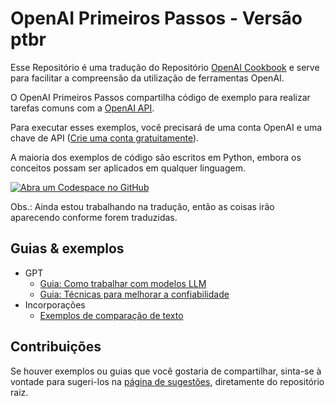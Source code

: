 # OpenAI Primeiros Passos - Versão ptbr

Esse Repositório é uma tradução do Repositório [OpenAI Cookbook](https://github.com/openai/openai-cookbook/blob/main/README.md) e serve para facilitar a compreensão da utilização de ferramentas OpenAI.

O OpenAI Primeiros Passos compartilha código de exemplo para realizar tarefas comuns com a [OpenAI API].

Para executar esses exemplos, você precisará de uma conta OpenAI e uma chave de API ([Crie uma conta gratuitamente][api signup]).

A maioria dos exemplos de código são escritos em Python, embora os conceitos possam ser aplicados em qualquer linguagem.

[![Abra um Codespace no GitHub](https://github.com/codespaces/badge.svg)](https://github.com/codespaces/new?hide_repo_select=true&ref=main&repo=468576060&machine=basicLinux32gb&location=EastUs)

Obs.: Ainda estou trabalhando na tradução, então as coisas irão aparecendo conforme forem traduzidas.

## Guias & exemplos

- GPT
  - [Guia: Como trabalhar com modelos LLM](como_trabalhar_com_modelos_llm.md)
  - [Guia: Técnicas para melhorar a confiabilidade](tecnicas_para_melhorar_a_confiabilidade.md)
- Incorporações
  - [Exemplos de comparação de texto](exemplos_de_comparacao_de_texto.md)


<!---
## Recently added/updated 🆕 ✨
- [How to fine-tune chat models](https://github.com/openai/openai-cookbook/blob/main/examples/How_to_finetune_chat_models.ipynb) [Aug 22, 2023]
- [How to evaluate abstractive summarization](examples/evaluation/How_to_eval_abstractive_summarization.ipynb) [Aug 16, 2023]
- [Whisper prompting guide](examples/Whisper_prompting_guide.ipynb) [June 27, 2023]
- [Question answering using a search API and re-ranking](https://github.com/openai/openai-cookbook/blob/main/examples/Question_answering_using_a_search_API.ipynb) [June 16, 2023]
- [How to call functions with Chat models](https://github.com/openai/openai-cookbook/blob/main/examples/How_to_call_functions_with_chat_models.ipynb) [June 13, 2023]

## Guides & examples

- API usage
  - [How to handle rate limits](examples/How_to_handle_rate_limits.ipynb)
    - [Example parallel processing script that avoids hitting rate limits](examples/api_request_parallel_processor.py)
  - [How to count tokens with tiktoken](examples/How_to_count_tokens_with_tiktoken.ipynb)
- GPT
  - [How to format inputs to ChatGPT models](examples/How_to_format_inputs_to_ChatGPT_models.ipynb)
  - [How to stream completions](examples/How_to_stream_completions.ipynb)
  - [How to use a multi-step prompt to write unit tests](examples/Unit_test_writing_using_a_multi-step_prompt.ipynb)
- Embeddings
  - [How to get embeddings](examples/Get_embeddings.ipynb)
  - [Question answering using embeddings](examples/Question_answering_using_embeddings.ipynb)
  - [Using vector databases for embeddings search](examples/vector_databases)
  - [Semantic search using embeddings](examples/Semantic_text_search_using_embeddings.ipynb)
  - [Recommendations using embeddings](examples/Recommendation_using_embeddings.ipynb)
  - [Clustering embeddings](examples/Clustering.ipynb)
  - [Visualizing embeddings in 2D](examples/Visualizing_embeddings_in_2D.ipynb) or [3D](examples/Visualizing_embeddings_in_3D.ipynb)
  - [Embedding long texts](examples/Embedding_long_inputs.ipynb)
  - [Embeddings playground (streamlit app)](apps/embeddings-playground/README.md)
  - [Search reranking with cross-encoders](examples/Search_reranking_with_cross-encoders.ipynb)
- Apps
  - [File Q&A](apps/file-q-and-a/)
  - [Web Crawl Q&A](apps/web-crawl-q-and-a)
  - [Powering your products with ChatGPT and your own data](apps/chatbot-kickstarter/powering_your_products_with_chatgpt_and_your_data.ipynb)
- Fine-tuning GPT-3
  - [Guide: best practices for fine-tuning GPT-3 to classify text](https://docs.google.com/document/d/1rqj7dkuvl7Byd5KQPUJRxc19BJt8wo0yHNwK84KfU3Q/edit)
  - [Fine-tuned classification](examples/Fine-tuned_classification.ipynb)
- DALL-E
  - [How to generate and edit images with DALL·E](examples/dalle/Image_generations_edits_and_variations_with_DALL-E.ipynb)
  - [How to create dynamic masks with DALL·E and Segment Anything](examples/dalle/How_to_create_dynamic_masks_with_DALL-E_and_Segment_Anything.ipynb)
- Whisper
  - [Whisper prompting guide](examples/Whisper_prompting_guide.ipynb)
- Azure OpenAI (alternative API from Microsoft Azure)
  - [How to use ChatGPT with Azure OpenAI](examples/azure/chat.ipynb)
  - [How to get completions from Azure OpenAI](examples/azure/completions.ipynb)
  - [How to get embeddings from Azure OpenAI](examples/azure/embeddings.ipynb)
  - [How to generate images with DALL·E fom Azure OpenAI](examples/azure/DALL-E.ipynb)

## Related OpenAI resources

Beyond the code examples here, you can learn about the [OpenAI API] from the following resources:

- Experiment with [ChatGPT]
- Try the API in the [OpenAI Playground]
- Read about the API in the [OpenAI Documentation]
- Get help in the [OpenAI Help Center]
- Discuss the API in the [OpenAI Community Forum] or [OpenAI Discord channel]
- See example prompts in the [OpenAI Examples]
- Stay updated with the [OpenAI Blog]

## Related resources from around the web

People are writing great tools and papers for improving outputs from GPT. Here are some cool ones we've seen:

### Prompting libraries & tools

- [Guidance](https://github.com/microsoft/guidance): A handy looking Python library from Microsoft that uses Handlebars templating to interleave generation, prompting, and logical control.
- [LangChain](https://github.com/hwchase17/langchain): A popular Python/JavaScript library for chaining sequences of language model prompts.
- [FLAML (A Fast Library for Automated Machine Learning & Tuning)](https://microsoft.github.io/FLAML/docs/Getting-Started/): A Python library for automating selection of models, hyperparameters, and other tunable choices.
- [Chainlit](https://docs.chainlit.io/overview): A Python library for making chatbot interfaces.
- [Guardrails.ai](https://shreyar.github.io/guardrails/): A Python library for validating outputs and retrying failures. Still in alpha, so expect sharp edges and bugs.
- [Semantic Kernel](https://github.com/microsoft/semantic-kernel): A Python/C#/Java library from Microsoft that supports prompt templating, function chaining, vectorized memory, and intelligent planning.
- [Prompttools](https://github.com/hegelai/prompttools): Open-source Python tools for testing and evaluating models, vector DBs, and prompts.
- [Outlines](https://github.com/normal-computing/outlines): A Python library that provides a domain-specific language to simplify prompting and constrain generation.
- [Promptify](https://github.com/promptslab/Promptify): A small Python library for using language models to perform NLP tasks.
- [Scale Spellbook](https://scale.com/spellbook): A paid product for building, comparing, and shipping language model apps.
- [PromptPerfect](https://promptperfect.jina.ai/prompts): A paid product for testing and improving prompts.
- [Weights & Biases](https://wandb.ai/site/solutions/llmops): A paid product for tracking model training and prompt engineering experiments.
- [OpenAI Evals](https://github.com/openai/evals): An open-source library for evaluating task performance of language models and prompts.
- [LlamaIndex](https://github.com/jerryjliu/llama_index): A Python library for augmenting LLM apps with data.
- [Arthur Shield](https://www.arthur.ai/get-started): A paid product for detecting toxicity, hallucination, prompt injection, etc.
- [LMQL](https://lmql.ai): A programming language for LLM interaction with support for typed prompting, control flow, constraints, and tools.

### Prompting guides

- [Brex's Prompt Engineering Guide](https://github.com/brexhq/prompt-engineering): Brex's introduction to language models and prompt engineering.
- [promptingguide.ai](https://www.promptingguide.ai/): A prompt engineering guide that demonstrates many techniques.
- [OpenAI Cookbook: Techniques to improve reliability](https://github.com/openai/openai-cookbook/blob/main/techniques_to_improve_reliability.md): A slightly dated (Sep 2022) review of techniques for prompting language models.
- [Lil'Log Prompt Engineering](https://lilianweng.github.io/posts/2023-03-15-prompt-engineering/): An OpenAI researcher's review of the prompt engineering literature (as of March 2023).
- [learnprompting.org](https://learnprompting.org/): An introductory course to prompt engineering.

### Video courses

- [Andrew Ng's DeepLearning.AI](https://www.deeplearning.ai/short-courses/chatgpt-prompt-engineering-for-developers/): A short course on prompt engineering for developers.
- [Andrej Karpathy's Let's build GPT](https://www.youtube.com/watch?v=kCc8FmEb1nY): A detailed dive into the machine learning underlying GPT.
- [Prompt Engineering by DAIR.AI](https://www.youtube.com/watch?v=dOxUroR57xs): A one-hour video on various prompt engineering techniques.

### Papers on advanced prompting to improve reasoning

- [Chain-of-Thought Prompting Elicits Reasoning in Large Language Models (2022)](https://arxiv.org/abs/2201.11903): Using few-shot prompts to ask models to think step by step improves their reasoning. PaLM's score on math word problems (GSM8K) rises from 18% to 57%.
- [Self-Consistency Improves Chain of Thought Reasoning in Language Models (2022)](https://arxiv.org/abs/2203.11171): Taking votes from multiple outputs improves accuracy even more. Voting across 40 outputs raises PaLM's score on math word problems further, from 57% to 74%, and `code-davinci-002`'s from 60% to 78%.
- [Tree of Thoughts: Deliberate Problem Solving with Large Language Models (2023)](https://arxiv.org/abs/2305.10601): Searching over trees of step by step reasoning helps even more than voting over chains of thought. It lifts `GPT-4`'s scores on creative writing and crosswords.
- [Language Models are Zero-Shot Reasoners (2022)](https://arxiv.org/abs/2205.11916): Telling instruction-following models to think step by step improves their reasoning. It lifts `text-davinci-002`'s score on math word problems (GSM8K) from 13% to 41%.
- [Large Language Models Are Human-Level Prompt Engineers (2023)](https://arxiv.org/abs/2211.01910): Automated searching over possible prompts found a prompt that lifts scores on math word problems (GSM8K) to 43%, 2 percentage points above the human-written prompt in Language Models are Zero-Shot Reasoners.
- [Reprompting: Automated Chain-of-Thought Prompt Inference Through Gibbs Sampling (2023)](https://arxiv.org/abs/2305.09993): Automated searching over possible chain-of-thought prompts improved ChatGPT's scores on a few benchmarks by 0–20 percentage points.
- [Faithful Reasoning Using Large Language Models (2022)](https://arxiv.org/abs/2208.14271): Reasoning can be improved by a system that combines: chains of thought generated by alternative selection and inference prompts, a halter model that chooses when to halt selection-inference loops, a value function to search over multiple reasoning paths, and sentence labels that help avoid hallucination.
- [STaR: Bootstrapping Reasoning With Reasoning (2022)](https://arxiv.org/abs/2203.14465): Chain of thought reasoning can be baked into models via fine-tuning. For tasks with an answer key, example chains of thoughts can be generated by language models.
- [ReAct: Synergizing Reasoning and Acting in Language Models (2023)](https://arxiv.org/abs/2210.03629): For tasks with tools or an environment, chain of thought works better you prescriptively alternate between **Re**asoning steps (thinking about what to do) and **Act**ing (getting information from a tool or environment).
- [Reflexion: an autonomous agent with dynamic memory and self-reflection (2023)](https://arxiv.org/abs/2303.11366): Retrying tasks with memory of prior failures improves subsequent performance.
- [Demonstrate-Search-Predict: Composing retrieval and language models for knowledge-intensive NLP (2023)](https://arxiv.org/abs/2212.14024): Models augmented with knowledge via a "retrieve-then-read" can be improved with multi-hop chains of searches.
- [Improving Factuality and Reasoning in Language Models through Multiagent Debate (2023)](https://arxiv.org/abs/2305.14325): Generating debates between a few ChatGPT agents over a few rounds improves scores on various benchmarks. Math word problem scores rise from 77% to 85%.
--->
  
## Contribuições
<!---
Se houver exemplos ou guias que você gostaria de ver, sinta-se à vontade para sugeri-los na [página de sugestões]. Também estamos felizes em aceitar solicitações de pull de alta qualidade, desde que se encaixem no escopo do repositório.
--->
Se houver exemplos ou guias que você gostaria de compartilhar, sinta-se à vontade para sugeri-los na [página de sugestões], diretamente do repositório raiz.

[chatgpt]: https://chat.openai.com/
[openai api]: https://openai.com/api/
[api signup]: https://beta.openai.com/signup
[openai playground]: https://beta.openai.com/playground
[openai documentation]: https://beta.openai.com/docs/introduction
[openai community forum]: https://community.openai.com/top?period=monthly
[openai discord channel]: https://discord.com/invite/openai
[openai help center]: https://help.openai.com/en/
[openai examples]: https://beta.openai.com/examples
[openai blog]: https://openai.com/blog/
[página de sugestões]: https://github.com/openai/openai-cookbook/issues
<!---
[página de sugestões]: https://github.com/openai/openai-cookbook-ptbr/sugestoes
--->
